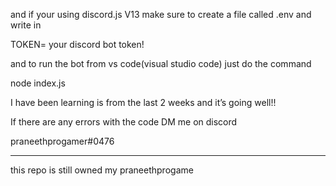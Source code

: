 and if your using discord.js V13 make sure to create a file called .env
and write in

TOKEN= your discord bot token!

and to run the bot from vs code(visual studio code) just do the command

node index.js 

I have been learning is from the last 
2 weeks and it’s going well!!

If there are any errors with the code
DM me on discord

praneethprogamer#0476
_____________________________________________

this repo is still owned my praneethprogame
